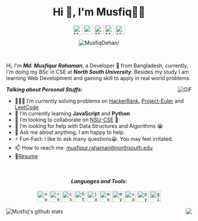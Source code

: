 <h1 align="center">Hi 👋, I'm Musfiq👨‍💻</h1>

<p align="center">
<a href=https://twitter.com/MusfiqDehan target="blank"><img align="center" src=https://cdn.jsdelivr.net/npm/simple-icons@3.0.1/icons/twitter.svg alt="MusfiqDehan" width="25" height="25" /></a>
<a href=https://linkedin.com/in/MusfiqDehan target="blank"><img align="center" src=https://cdn.jsdelivr.net/npm/simple-icons@3.0.1/icons/linkedin.svg alt="rahuldkjain" width="25" height="25" /></a>
<a href=https://hackerrank.com/MusfiqDehan target="blank"><img align="center" src=https://cdn.jsdelivr.net/npm/simple-icons@3.0.1/icons/hackerrank.svg alt="MusfiqDehan" width="25" height="25" /></a>
<a href=https://leetcode.com/MusfiqDehan target="blank"><img align="center" src=https://cdn.jsdelivr.net/npm/simple-icons@3.0.1/icons/leetcode.svg alt="MusfiqDehan" padding="10" width="25" height="25" /></a>
<a href=https://freecodecamp.com/MusfiqDehan target="blank"><img align="center" src=https://cdn.jsdelivr.net/npm/simple-icons@3.0.1/icons/freecodecamp.svg alt="MusfiqDehan" width="25" height="25" /></a>
</p>

<p align="center"> <img src=https://komarev.com/ghpvc/?username=MusfiqDehan alt=MusfiqDehan/> </p>

<br/>

Hi, I'm ***Md. Musfiqur Rahaman***, a Developer 🚀 from Bangladesh, currently, I'm doing my BSc in CSE at ***North South University***. Besides my study I am learning Web Development and gaining skill to apply in real world problems.

  <img align="right" alt="GIF" src="https://media.giphy.com/media/L8K62iTDkzGX6/giphy.gif" />
  
***Talking about Personal Stuffs:***

- 👨🏽‍💻 I’m currently solving problems on [HackerRank](https://github.com/MusfiqDehan/HackerRank), [Project-Euler](https://github.com/MusfiqDehan/Project-Euler) and [LeetCode](https://github.com/MusfiqDehan/LeetCode)
- 🌱 I’m currently learning **JavaScript** and **Python** 
- 👯 I’m looking to collaborate on [NSU-CSE](https://github.com/MusfiqDehan) 🤝
- 🤔 I’m looking for help with Data Structures and Algorithms 😭
- 💬 Ask me about anything, I am happy to help.
- ⚡️ Fun-Fact: I like to ask many questions😀. You may feel irritated.
- 📫 How to reach me: musfiqur.rahaman@northsouth.edu
- 📝<a download href="#">Resume </a>

<br>

<h4 align="center"><i>Languages and Tools:</i></h4>  
<p align="center">
  <code><img src=https://devicons.github.io/devicon/devicon.git/icons/nodejs/nodejs-original-wordmark.svg alt=nodejs width="30" height="30"/></code> 
  <code><img src=https://devicons.github.io/devicon/devicon.git/icons/react/react-original-wordmark.svg alt=react width="30" height="30"/></code> 
  <code><img src=https://devicons.github.io/devicon/devicon.git/icons/css3/css3-original-wordmark.svg alt=css3 width="30" height="30"/></code> 
  <code><img src=https://devicons.github.io/devicon/devicon.git/icons/html5/html5-original-wordmark.svg alt=html5 width="30" height="30"/></code> 
  <code><img src=https://devicons.github.io/devicon/devicon.git/icons/javascript/javascript-original.svg alt=javascript width="30" height="30"/></code> 
  <code><img src=https://devicons.github.io/devicon/devicon.git/icons/mongodb/mongodb-original-wordmark.svg alt=mongodb width="30" height="30"/></code> 
  <code><img src=https://devicons.github.io/devicon/devicon.git/icons/mysql/mysql-original-wordmark.svg alt=mysql width="30" height="30"/></code> 
  <code><img src=https://devicons.github.io/devicon/devicon.git/icons/sass/sass-original.svg alt=sass width="30" height="30"/></code> 
  <code><img src=https://devicons.github.io/devicon/devicon.git/icons/python/python-original-wordmark.svg alt=python width="30" height="30"/></code>
  <code><img src=https://devicons.github.io/devicon/devicon.git/icons/git/git-original-wordmark.svg alt=git width="30" height="30"/></code>
</p>
 

<img align="left" src="https://github-readme-stats.vercel.app/api?username=MusfiqDehan&show_icons=true&include_all_commits=true" alt="Musfiq's github stats" />
  <!-- Change the `github-readme-stats.anuraghazra1.vercel.app` to `github-readme-stats.vercel.app`  -->
<img align="right" src="https://github-readme-stats.vercel.app/api/top-langs/?username=MusfiqDehan" />


